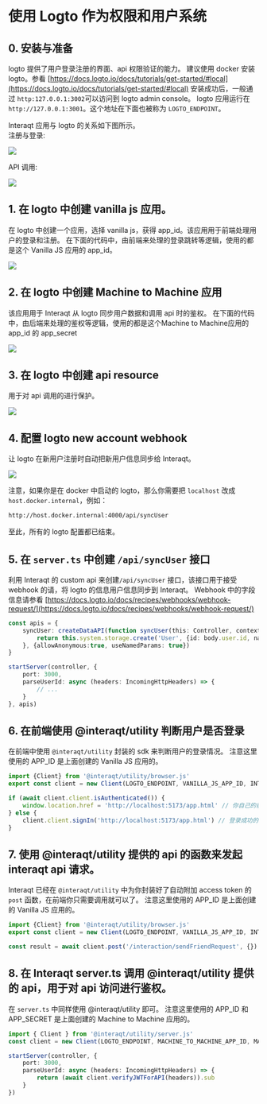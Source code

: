 # 使用 Logto 作为权限和用户系统

## 0. 安装与准备
logto 提供了用户登录注册的界面、api 权限验证的能力。
建议使用 docker 安装 logto。参看 [https://docs.logto.io/docs/tutorials/get-started/#local](https://docs.logto.io/docs/tutorials/get-started/#local)
安装成功后，一般通过 `http:127.0.0.1:3002`可以访问到 logto admin console。
logto 应用运行在 `http://127.0.0.1:3001`。这个地址在下面也被称为 `LOGTO_ENDPOINT`。

Interaqt 应用与 logto 的关系如下图所示。    
注册与登录:

<p align="left">
<img src="/img/logto-signin.png" style={{maxWidth:540,width:"100%"}} />
</p>

API 调用:
<p align="left">
<img src="/img/logto-api-call.png" style={{maxWidth:540,width:"100%"}} />
</p>


## 1. 在 logto 中创建 vanilla js 应用。

在 logto 中创建一个应用，选择 vanilla js，获得 app_id。该应用用于前端处理用户的登录和注册。
在下面的代码中，由前端来处理的登录跳转等逻辑，使用的都是这个 Vanilla JS 应用的 app_id。

<p align="left">
<img src="/img/logto-vanilla-app.png" style={{maxWidth:640,width:"100%"}} />
</p>

## 2. 在 logto 中创建 Machine to Machine 应用

该应用用于 Interaqt 从 logto 同步用户数据和调用  api 时的鉴权。
在下面的代码中，由后端来处理的鉴权等逻辑，使用的都是这个Machine to Machine应用的 app_id 的 app_secret

<p align="left">
<img src="/img/logto-m2m-app.png" style={{maxWidth:640,width:"100%"}} />
</p>

## 3. 在 logto 中创建 api resource

用于对 api 调用的进行保护。
<p align="left">
<img src="/img/logto-api-resource.png" style={{maxWidth:640,width:"100%"}} />
</p>

## 4. 配置 logto new account webhook
让 logto 在新用户注册时自动把新用户信息同步给 Interaqt。

<p align="left">
<img src="/img/logto-webhook.png" style={{maxWidth:640,width:"100%"}} />
</p>

注意，如果你是在 docker 中启动的 logto，那么你需要把 `localhost` 改成 `host.docker.internal`，例如：
```bash
http://host.docker.internal:4000/api/syncUser
```

至此，所有的 logto 配置都已结束。

## 5. 在 `server.ts` 中创建 `/api/syncUser` 接口
利用 Interaqt 的 custom api 来创建`/api/syncUser` 接口，该接口用于接受 webhook 的请，将 logto 的信息用户信息同步到 Interaqt。
Webhook 中的字段信息请参看 [https://docs.logto.io/docs/recipes/webhooks/webhook-request/](https://docs.logto.io/docs/recipes/webhooks/webhook-request/)

```typescript
const apis = {
    syncUser: createDataAPI(function syncUser(this: Controller, context: DataAPIContext, body: any) {
        return this.system.storage.create('User', {id: body.user.id, name: body.user.username})
    }, {allowAnonymous:true, useNamedParams: true})
}

startServer(controller, {
    port: 3000,
    parseUserId: async (headers: IncomingHttpHeaders) => {
        // ...
    }
}, apis)
```

## 6. 在前端使用 @interaqt/utility 判断用户是否登录

在前端中使用 `@interaqt/utility` 封装的 sdk 来判断用户的登录情况。
注意这里使用的 APP_ID 是上面创建的 Vanilla JS 应用的。

```jsx
import {Client} from '@interaqt/utility/browser.js'
export const client = new Client(LOGTO_ENDPOINT, VANILLA_JS_APP_ID, INTERAQT_ENDPOINT)

if (await client.client.isAuthenticated()) {
    window.location.href = 'http://localhost:5173/app.html' // 你自己的前端应用地址
} else {
    client.client.signIn('http://localhost:5173/app.html') // 登录成功的回调
}
```

## 7. 使用 @interaqt/utility 提供的 api 的函数来发起 interaqt api 请求。

Interaqt 已经在 `@interaqt/utility` 中为你封装好了自动附加 access token 的 `post` 函数，在前端你只需要调用就可以了。
注意这里使用的 APP_ID 是上面创建的 Vanilla JS 应用的。

```typescript
import {Client} from '@interaqt/utility/browser.js'
export const client = new Client(LOGTO_ENDPOINT, VANILLA_JS_APP_ID, INTERAQT_ENDPOINT)

const result = await client.post('/interaction/sendFriendRequest', {})
```


## 8. 在 Interaqt server.ts 调用 @interaqt/utility 提供的 api，用于对 api 访问进行鉴权。
在 `server.ts` 中同样使用 @interaqt/utility 即可。
注意这里使用的 APP_ID 和 APP_SECRET 是上面创建的 Machine to Machine 应用的。

```typescript
import { Client } from '@interaqt/utility/server.js'
const client = new Client(LOGTO_ENDPOINT, MACHINE_TO_MACHINE_APP_ID, MACHINE_TO_MACHINE_APP_SECRET, INTERAQT_ADDR)

startServer(controller, {
    port: 3000,
    parseUserId: async (headers: IncomingHttpHeaders) => {
        return (await client.verifyJWTForAPI(headers)).sub
    }
})
```

